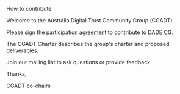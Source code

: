 How to contribute

Welcome to the Australia Digital Trust Community Group (CGADT).

Please sign the [participation agreement](https://powerforms.docusign.net/dfa90a4c-2603-4ed3-8e22-2fff38c4eac9?env=na1&acct=b25f9dff-690e-415a-9695-92ea42395ccd&accountId=b25f9dff-690e-415a-9695-92ea42395ccd) to contribute to DADE CG.

The CGADT Charter describes the group's charter and proposed deliverables.

Join our mailing list to ask questions or provide feedback.

Thanks,

CGADT co-chairs



